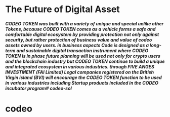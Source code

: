 # The Future of Digital Asset

##### CODEO TOKEN was built with a variety of unique and special unlike other Tokens, because CODEO TOKEN comes as a vehicle forms a safe and comfortable digital ecosystem by providing protection not only against security, but rather protection of business value and value of codeo assets owned by users. in business aspects Code is designed as a long-term and sustainable digital transaction instrument where CODEO TOKEN is in phase future planning will be used not only for crypto users and the blockchain industry but CODEO TOKEN continue to build a unique and integrated ecosystem in various industries. through FIVE ANGES INVESTMENT (FAI Limited) Legal companies registered on the British Virgin island (BVI) will encourage the CODEO TOKEN function to be used in various industries including Startup products included in the CODEO incubator program# codeo-sol
# codeo
